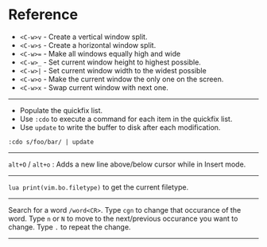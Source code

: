 # Reference

- `<C-w>v` - Create a vertical window split.
- `<C-w>s` - Create a horizontal window split.
- `<C-w>=` - Make all windows equally high and wide
- `<C-w>_` - Set current window height to highest possible.
- `<C-w>|` - Set current window width to the widest possible
- `<C-w>o` - Make the current window the only one on the screen.
- `<C-w>x` - Swap current window with next one.

---

- Populate the quickfix list.
- Use `:cdo` to execute a command for each item in the quickfix list.
- Use `update` to write the buffer to disk after each modification.

```vimscript
:cdo s/foo/bar/ | update
```

---

`alt+O` / `alt+o` : Adds a new line above/below cursor while in Insert mode.

---

`lua print(vim.bo.filetype)` to get the current filetype.

---

Search for a word `/word<CR>`.
Type `cgn` to change that occurance of the word.
Type `n` or `N` to move to the next/previous occurance you want to change.
Type `.` to repeat the change.

---
